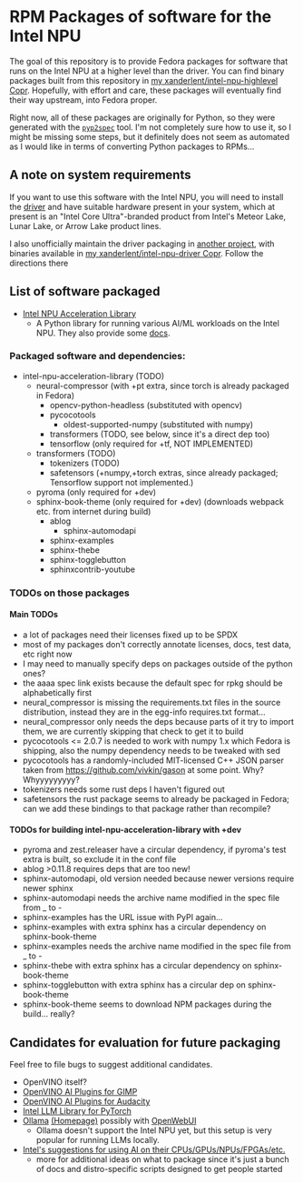 # RPM Packages of software for the Intel NPU

The goal of this repository is to provide Fedora packages for software that runs on the Intel NPU at a higher level than the driver. You can find binary packages built from this repository in [my xanderlent/intel-npu-highlevel Copr](https://copr.fedorainfracloud.org/coprs/xanderlent/intel-npu-highlevel/). Hopefully, with effort and care, these packages will eventually find their way upstream, into Fedora proper.

Right now, all of these packages are originally for Python, so they were generated with the [`pyp2spec`](https://github.com/befeleme/pyp2spec) tool. I'm not completely sure how to use it, so I might be missing some steps, but it definitely does not seem as automated as I would like in terms of converting Python packages to RPMs...

## A note on system requirements

If you want to use this software with the Intel NPU, you will need to install the [driver](https://github.com/intel/linux-npu-driver) and have suitable hardware present in your system, which at present is an "Intel Core Ultra"-branded product from Intel's Meteor Lake, Lunar Lake, or Arrow Lake product lines.

I also unofficially maintain the driver packaging in [another project](https://github.com/xanderlent/intel-npu-driver-rpm), with binaries available in [my xanderlent/intel-npu-driver Copr](https://copr.fedorainfracloud.org/coprs/xanderlent/intel-npu-driver/). Follow the directions there
## List of software packaged

- [Intel NPU Acceleration Library](https://github.com/intel/intel-npu-acceleration-library)
	- A Python library for running various AI/ML workloads on the Intel NPU. They also provide some [docs](https://intel.github.io/intel-npu-acceleration-library/index.html).

### Packaged software and dependencies:
- intel-npu-acceleration-library (TODO)
  - neural-compressor (with +pt extra, since torch is already packaged in Fedora)
    - opencv-python-headless (substituted with opencv)
    - pycocotools
      - oldest-supported-numpy (substituted with numpy)
    - transformers (TODO, see below, since it's a direct dep too)
    - tensorflow (only required for +tf, NOT IMPLEMENTED)
  - transformers (TODO)
    - tokenizers (TODO)
    - safetensors (+numpy,+torch extras, since already packaged; Tensorflow support not implemented.)
  - pyroma (only required for +dev)
  - sphinx-book-theme (only required for +dev) (downloads webpack etc. from internet during build)
    - ablog
      - sphinx-automodapi
    - sphinx-examples
    - sphinx-thebe
    - sphinx-togglebutton
    - sphinxcontrib-youtube

### TODOs on those packages

#### Main TODOs

- a lot of packages need their licenses fixed up to be SPDX
- most of my packages don't correctly annotate licenses, docs, test data, etc right now
- I may need to manually specify deps on packages outside of the python ones?
- the aaaa spec link exists because the default spec for rpkg should be alphabetically first
- neural\_compressor is missing the requirements.txt files in the source distribution, instead they are in the egg-info requires.txt format...
- neural\_compressor only needs the deps because parts of it try to import them, we are currently skipping that check to get it to build
- pycocotools <= 2.0.7 is needed to work with numpy 1.x which Fedora is shipping, also the numpy dependency needs to be tweaked with sed
- pycocotools has a randomly-included MIT-licensed C++ JSON parser taken from https://github.com/vivkin/gason at some point. Why? Whyyyyyyyyy?
- tokenizers needs some rust deps I haven't figured out
- safetensors the rust package seems to already be packaged in Fedora; can we add these bindings to that package rather than recompile?

#### TODOs for building intel-npu-acceleration-library with +dev

- pyroma and zest.releaser have a circular dependency, if pyroma's test extra is built, so exclude it in the conf file
- ablog >0.11.8 requires deps that are too new!
- sphinx-automodapi, old version needed because newer versions require newer sphinx
- sphinx-automodapi needs the archive name modified in the spec file from _ to -
- sphinx-examples has the URL issue with PyPI again...
- sphinx-examples with extra sphinx has a circular dependency on sphinx-book-theme
- sphinx-examples needs the archive name modified in the spec file from _ to -
- sphinx-thebe with extra sphinx has a circular dependency on sphinx-book-theme
- sphinx-togglebutton with extra sphinx has a circular dep on sphinx-book-theme
- sphinx-book-theme seems to download NPM packages during the build... really?

## Candidates for evaluation for future packaging

Feel free to file bugs to suggest additional candidates.

- OpenVINO itself?
- [OpenVINO AI Plugins for GIMP](https://github.com/intel/openvino-ai-plugins-gimp)
- [OpenVINO AI Plugins for Audacity](https://github.com/intel/openvino-plugins-ai-audacity)
- [Intel LLM Library for PyTorch](https://github.com/intel-analytics/ipex-llm)
- [Ollama](https://github.com/ollama/ollama) [(Homepage)](https://ollama.com/) possibly with [OpenWebUI](https://github.com/open-webui/open-webui)
	- Ollama doesn't support the Intel NPU yet, but this setup is very popular for running LLMs locally.
- [Intel's suggestions for using AI on their CPUs/GPUs/NPUs/FPGAs/etc.](https://github.com/intel/edge-developer-kit-reference-scripts)
	- more for additional ideas on what to package since it's just a bunch of docs and distro-specific scripts designed to get people started
